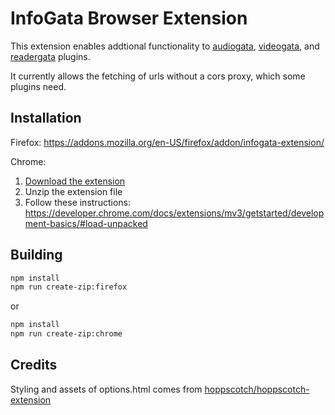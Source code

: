 # InfoGata Browser Extension

This extension enables addtional functionality to [audiogata](https://github.com/InfoGata/audiogata), [videogata](https://github.com/InfoGata/videogata), and [readergata](https://gitlab.com/elijahgreen/readergata) plugins.

It currently allows the fetching of urls without a cors proxy, which some plugins need.

## Installation

Firefox: https://addons.mozilla.org/en-US/firefox/addon/infogata-extension/

Chrome:

1. [Download the extension](https://github.com/InfoGata/infogata-extension/releases/download/1.0.0/chrome-extension.zip)
2. Unzip the extension file
3. Follow these instructions: https://developer.chrome.com/docs/extensions/mv3/getstarted/development-basics/#load-unpacked

## Building

```sh
npm install
npm run create-zip:firefox
```

or

```sh
npm install
npm run create-zip:chrome
```

## Credits

Styling and assets of options.html comes from [hoppscotch/hoppscotch-extension](https://github.com/hoppscotch/hoppscotch-extension)

